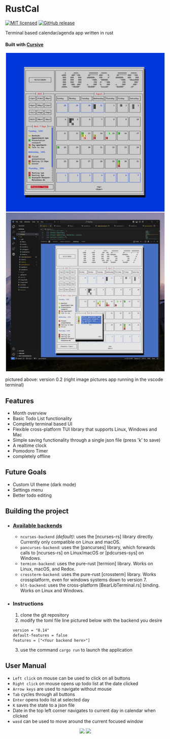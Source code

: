 # RustCal
[![MIT licensed](https://img.shields.io/badge/license-MIT-blue.svg)](./LICENSE) [![GitHub release](https://img.shields.io/github/release/egol/RustCal?include_prereleases=&sort=semver&color=orange)](https://github.com/egol/RustCal/releases/)


Terminal based calendar/agenda app written in rust
#### Built with [Cursive](https://github.com/gyscos/cursive)
 
<p align="center">
  <img height=500 src="./images/2.PNG">
  <img height=500 src="./images/5.png">
</p>
pictured above: version 0.2 (right image pictures app running in the vscode terminal)

## Features
 * Month overview
 * Basic Todo List functionality
 * Completly terminal based UI
 * Flexible cross-platform TUI library that supports Linux, Windows and Mac
 * Simple saving functionality through a single json file (press 'k' to save)
 * A realtime clock
 * Pomodoro Timer
 * completely offline
## Future Goals
 - Custom UI theme (dark mode)
 - Settings menu
 - Better todo editing

## Building the project

 - ### [Available backends](https://github.com/gyscos/cursive/wiki/Backends)

    - `ncurses-backend` _(default)_: uses the [ncurses-rs] library directly. Currently only compatible on Linux and macOS. 
    - `pancurses-backend`: uses the [pancurses] library, which forwards calls to [ncurses-rs] on Linux/macOS or [pdcurses-sys] on Windows. 
    - `termion-backend`: uses the pure-rust [termion] library. Works on Linux, macOS, and Redox.
    - `crossterm-backend`: uses the pure-rust [crossterm] library. Works crossplatform, even for windows systems down to version 7.
    - `blt-backend`: uses the cross-platform [BearLibTerminal.rs] binding. Works on Linux and Windows.
 - ### Instructions
    1. clone the git repository
    2. modify the toml file line pictured below with the backend you desire
    ```[dependencies.cursive]
   version = "0.14"
   default-features = false
   features = ["<Your backend here>"]
   ```
    3. use the command `cargo run` to launch the application

## User Manual
* `Left click` on mouse can be used to click on all buttons
* `Right click` on mouse opens up todo list at the date clicked
* `Arrow keys` are used to navigate without mouse
* `Tab` cycles through all buttons
* `Enter` opens todo list at selected day
* `K` saves the state to a json file
* Date in the top left corner navigates to current day in calendar when clicked
* `wasd` can be used to move around the current focused window



<p align="center">
  <img height=500 src="./images/3.PNG">
  <img height=500 src="./images/4.PNG">
</p>

